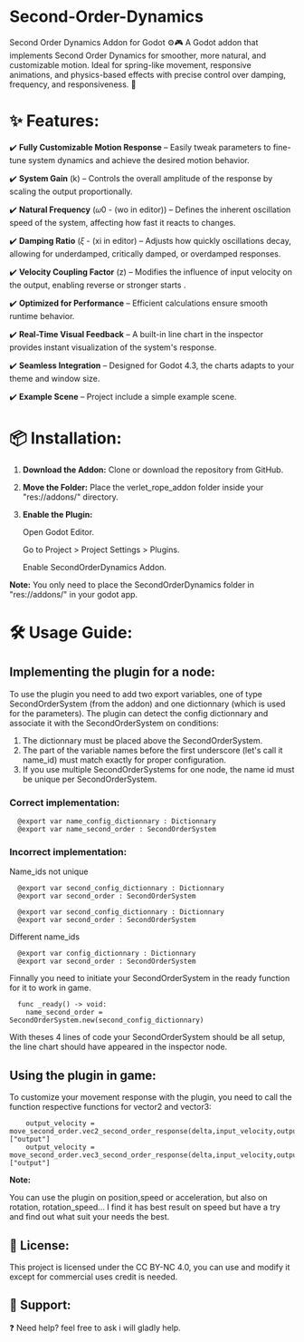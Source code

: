 # Second-Order-Dynamics
Second Order Dynamics Addon for Godot ⚙️🎮  A Godot addon that implements Second Order Dynamics for smoother, more natural, and customizable motion. Ideal for spring-like movement, responsive animations, and physics-based effects with precise control over damping, frequency, and responsiveness. 🚀

# ✨ Features:

✔️ **Fully Customizable Motion Response** – Easily tweak parameters to fine-tune system dynamics and achieve the desired motion behavior.

✔️ **System Gain** (k) – Controls the overall amplitude of the response by scaling the output proportionally.

✔️ **Natural Frequency** (𝜔0 - (wo in editor)) – Defines the inherent oscillation speed of the system, affecting how fast it reacts to changes.

✔️ **Damping Ratio** (𝜉 - (xi in editor) – Adjusts how quickly oscillations decay, allowing for underdamped, critically damped, or overdamped responses.

✔️ **Velocity Coupling Factor** (z) – Modifies the influence of input velocity on the output, enabling reverse or stronger starts .

✔️ **Optimized for Performance** – Efficient calculations ensure smooth runtime behavior.

✔️ **Real-Time Visual Feedback** – A built-in line chart in the inspector provides instant visualization of the system's response.

✔️ **Seamless Integration** – Designed for Godot 4.3, the charts adapts to your theme and window size.

✔️ **Example Scene** – Project include a simple example scene.

# 📦 Installation:

1. **Download the Addon:** Clone or download the repository from GitHub.
2. **Move the Folder:** Place the verlet_rope_addon folder inside your "res://addons/" directory.
3. **Enable the Plugin:**

    Open Godot Editor.
   
    Go to Project > Project Settings > Plugins.
   
    Enable SecondOrderDynamics Addon.

**Note:** You only need to place the SecondOrderDynamics folder in "res://addons/" in your godot app.

# 🛠️ Usage Guide:

## Implementing the plugin for a node:

To use the plugin you need to add two export variables, one of type SecondOrderSystem (from the addon) and one  dictionnary (which is used for the parameters).
The plugin can detect the config dictionnary and associate it with the SecondOrderSystem on conditions:
  1. The dictionnary must be placed above the SecondOrderSystem.
  2. The part of the variable names before the first underscore (let's call it name_id) must match exactly for proper configuration.
  3. If you use multiple SecondOrderSystems for one node, the name id must be unique per SecondOrderSystem.

### Correct implementation:

      @export var name_config_dictionnary : Dictionnary
      @export var name_second_order : SecondOrderSystem

### Incorrect implementation:

Name_ids not unique

      @export var second_config_dictionnary : Dictionnary
      @export var second_order : SecondOrderSystem

      @export var second_config_dictionnary : Dictionnary
      @export var second_order : SecondOrderSystem

Different name_ids

      @export var config_dictionnary : Dictionnary
      @export var second_order : SecondOrderSystem

Finnally you need to initiate your SecondOrderSystem in the ready function for it to work in game.

      func _ready() -> void:
        name_second_order = SecondOrderSystem.new(second_config_dictionnary)

With theses 4 lines of code your SecondOrderSystem should be all setup, the line chart should have appeared in the inspector node.

## Using the plugin in game:

To customize your movement response with the plugin, you need to call the function respective functions for vector2 and vector3:

      	output_velocity = move_second_order.vec2_second_order_response(delta,input_velocity,output_velocity,)["output"]
        output_velocity = move_second_order.vec3_second_order_response(delta,input_velocity,output_velocity,)["output"]

**Note:** 

You can use the plugin on position,speed or acceleration, but also on rotation, rotation_speed...
I find it has best result on speed but have a try and find out what suit your needs the best.


## 📝 License:

This project is licensed under the CC BY-NC 4.0, you can use and modify it except for commercial uses credit is needed. 

## 🌟 Support:

❓ Need help? feel free to ask i will gladly help.





